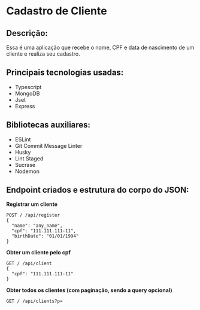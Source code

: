 # Cadastro de Cliente

## Descrição:
Essa é uma aplicação que recebe o nome, CPF e data de nascimento de um cliente e realiza seu cadastro.

## Principais tecnologias usadas:
<ul>
  <li>Typescript</li>
  <li>MongoDB</li>
  <li>Jset</li>
  <li>Express</li>
</ul>

## Bibliotecas auxiliares:
<ul>
  <li>ESLint</li>
  <li>Git Commit Message Linter</li>
  <li>Husky</li>
  <li>Lint Staged</li>
  <li>Sucrase</li>
  <li>Nodemon</li>
</ul>

## Endpoint criados e estrutura do corpo do JSON:
**Registrar um cliente**
```
POST / /api/register
{
  "name": "any_name",
  "cpf": "111.111.111-11",
  "birthDate": "01/01/1994"
}
```
**Obter um cliente pelo cpf**
```
GET / /api/client
{
  "cpf": "111.111.111-11"
}
```
**Obter todos os clientes (com paginação, sendo a query opcional)**
```
GET / /api/clients?p=
```

